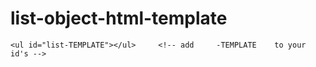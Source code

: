 list-object-html-template
=========================

	<ul id="list-TEMPLATE"></ul>     <!-- add     -TEMPLATE    to your id's -->

<script>



	obj = {
		Rich:"Clojour",
		Rasmus:"PHP",
		Brendon:"Javascript",
	};

	var list  = template(obj,"list","both"); 
	list;


The first parameter of list is an object or string. The next parmeter is the ID of the HTML element (no need to include -TEMPLATE in the Javascript but you do need to include it in the element. The last parameter is only relevent if the first parmeter is an object otherwise it is ignored. The last parameter allows you to specify output for "key", "val" or "both". 


The end result is a bullet list of your items. You can remove the bullets via regular CSS if you like

